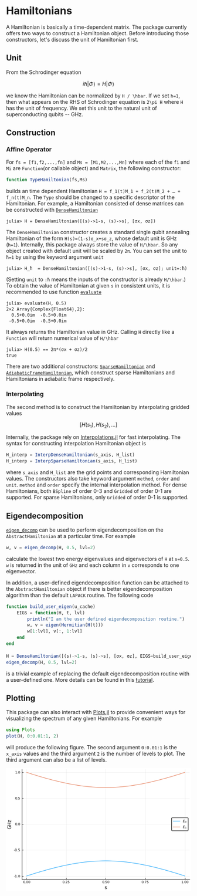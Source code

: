 # Hamiltonians

A Hamiltonian is basically a time-dependent matrix. The package currently offers two ways to construct a Hamiltonian object. Before introducing those constructors, let's discuss the unit of Hamiltonian first.

## Unit
From the Schrodinger equation
```math
  i\hbar \lvert \Phi \rangle = H \lvert \Phi \rangle
```
we know the Hamiltonian can be normalized by ``H / \hbar``. If we set ``h=1``, then what appears on the RHS of Schrodinger equation is ``2\pi H`` where ``H`` has the unit of frequency. We set this unit to the natural unit of superconducting qubits -- GHz.

## Construction
### Affine Operator

For `fs = [f1,f2,...,fn]` and `Ms = [M1,M2,...,Mn]` where each of the `fi` and
`Mi` are `Function`(or callable object) and `Matrix`, the following constructor:

```julia
function TypeHamiltonian(fs,Ms)
```
builds an time dependent Hamiltonian ``H = f_1(t)M_1 + f_2(t)M_2 + … + f_n(t)M_n``. The `Type` should be changed to a specific descriptor of the Hamiltonian. For example, a Hamiltonian consisted of dense matrices can be constructed with [`DenseHamiltonian`](@ref)
```julia-repl
julia> H = DenseHamiltonian([(s)->1-s, (s)->s], [σx, σz])
```
The `DenseHamiltonian` constructor creates a standard single qubit annealing Hamiltonian of the form ``H(s)=(1-s)σ_x+sσ_z``, whose default unit is GHz (``h=1``). Internally, this package always store the value of ``H/\hbar``. So any object created with default unit will be scaled by ``2π``. You can set the unit to ``ħ=1`` by using the keyword argument `unit`
```julia-repl
julia> H_ħ  = DenseHamiltonian([(s)->1-s, (s)->s], [σx, σz]; unit=:ħ)
```
(Setting `unit` to `:ħ` means the inputs of the constructor is already ``H/\hbar``.) To obtain the value of Hamiltonian at given `s` in consistent units, it is recommended to use function [`evaluate`](@ref)
```julia-repl
julia> evaluate(H, 0.5)
2×2 Array{Complex{Float64},2}:
  0.5+0.0im  -0.5+0.0im
 -0.5+0.0im  -0.5+0.0im
```
It always returns the Hamiltonian value in GHz.
Calling `H` directly like a `Function` will return numerical value of ``H/\hbar``
```julia-repl
julia> H(0.5) == 2π*(σx + σz)/2
true
```
There are two additional constructors: [`SparseHamiltonian`](@ref) and [`AdiabaticFrameHamiltonian`](@ref), which construct sparse Hamiltonians and Hamiltonians in adiabatic frame respectively.

### Interpolating
The second method is to construct the Hamiltonian by interpolating gridded values
```math
  [H(s_1), H(s_2), \ldots]
```
Internally, the package rely on [Interpolations.jl](https://github.com/JuliaMath/Interpolations.jl) for fast interpolating. The syntax for constructing interpolation Hamiltonian object is
```julia
H_interp = InterpDenseHamiltonian(s_axis, H_list)
H_interp = InterpSparseHamiltonian(s_axis, H_list)
```
where `s_axis` and `H_list` are the grid points and corresponding Hamiltonian values. The constructors also take keyword argument `method`, `order` and `unit`. `method` and `order` specify the internal interpolation method. For dense Hamiltonians, both `BSpline` of order 0-3 and `Gridded` of order 0-1 are supported. For sparse Hamiltonians, only `Gridded` of order 0-1 is supported.

## Eigendecomposition
[`eigen_decomp`](@ref) can be used to perform eigendecomposition on the `AbstractHamiltonian` at a particular time. For example
```julia
w, v = eigen_decomp(H, 0.5, lvl=2)
```
calculate the lowest two energy eigenvalues and eigenvectors of `H` at ``s=0.5``. `w` is returned in the unit of `GHz` and each column in `v` corresponds to one eigenvector.

In addition, a user-defined eigendecomposition function can be attached to the `AbstractHamiltonian` object if there is better eigendecomposition algorithm than the default `LAPACK` routine. The following code
```julia
function build_user_eigen(u_cache)
    EIGS = function(H, t, lvl)
        println("I am the user defined eigendecomposition routine.")
        w, v = eigen(Hermitian(H(t)))
        w[1:lvl], v[:, 1:lvl]
    end
end

H = DenseHamiltonian([(s)->1-s, (s)->s], [σx, σz], EIGS=build_user_eigen)
eigen_decomp(H, 0.5, lvl=2)
```
is a trivial example of replacing the default eigendecomposition routine with a user-defined one. More details can be found in this [tutorial](https://uscqserver.github.io/OSQATTutorials.jl/html/hamiltonian/01-custom-eigen.html).

## Plotting
This package can also interact with [Plots.jl](https://github.com/JuliaPlots/Plots.jl) to provide convenient ways for visualizing the spectrum of any given Hamiltonians. For example
```julia
using Plots
plot(H, 0:0.01:1, 2)
```
will produce the following figure. The second argument `0:0.01:1` is the `x_axis` values and the third argument `2` is the number of levels to plot. The third argument can also be a list of levels.

![plot_hamiltonian_example](../assets/plot_hamiltonian_example.png)
